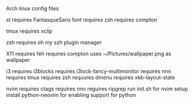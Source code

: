 Arch linux config files

st
  requires FantasqueSans font
  requires zsh
  requires compton

tmux
  requires xclip

zsh
  requires oh my szh plugin manager

X11
  requires feh
  requires compton
  uses ~/Pictures/wallpaper.png as wallpaper

i3
  requires i3blocks
  requires i3lock-fancy-multimonitor
  requires nnn
  requires tmux
  requires zsh
  requures dmenu
  requires xkb-layout-state

nvim
  requires ctags
  requires nnn
  reguires ripgrep
  run init.sh for nvim setup
  install python-neovim for enabling support for python
